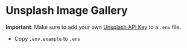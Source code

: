 # Unsplash Image Gallery

**Important**: Make sure to add your own [Unsplash API Key](https://unsplash.com/developers) to a `.env` file.

- Copy `.env.example` to `.env`
